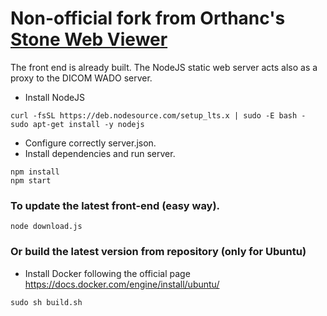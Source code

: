 # Non-official fork from Orthanc's [Stone Web Viewer](https://www.orthanc-server.com/static.php?page=stone-web-viewer)

The front end is already built. The NodeJS static web server acts also as a proxy to the DICOM WADO server.

- Install NodeJS
```
curl -fsSL https://deb.nodesource.com/setup_lts.x | sudo -E bash -
sudo apt-get install -y nodejs
```

- Configure correctly server.json.
- Install dependencies and run server.

```
npm install
npm start
```

### To update the latest front-end (easy way).

```
node download.js
```

### Or build the latest version from repository (only for Ubuntu)

- Install Docker following the official page https://docs.docker.com/engine/install/ubuntu/

```
sudo sh build.sh
```
